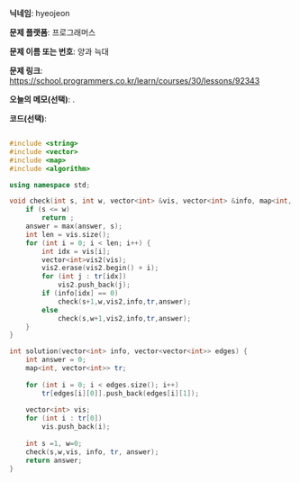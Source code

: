 **닉네임**: hyeojeon

**문제 플랫폼**: 프로그래머스

**문제 이름 또는 번호**: 양과 늑대

**문제 링크**: https://school.programmers.co.kr/learn/courses/30/lessons/92343

**오늘의 메모(선택)**: .

**코드(선택)**:

```cpp

#include <string>
#include <vector>
#include <map>
#include <algorithm>

using namespace std;

void check(int s, int w, vector<int> &vis, vector<int> &info, map<int, vector<int>> &tr, int &answer) {
    if (s <= w) 
        return ;
    answer = max(answer, s);
    int len = vis.size();
    for (int i = 0; i < len; i++) {
        int idx = vis[i];
        vector<int>vis2(vis);
        vis2.erase(vis2.begin() + i);
        for (int j : tr[idx])
            vis2.push_back(j);
        if (info[idx] == 0)
            check(s+1,w,vis2,info,tr,answer);
        else
            check(s,w+1,vis2,info,tr,answer);
    }
}

int solution(vector<int> info, vector<vector<int>> edges) {
    int answer = 0;
    map<int, vector<int>> tr;
    
    for (int i = 0; i < edges.size(); i++) 
        tr[edges[i][0]].push_back(edges[i][1]);
    
    vector<int> vis;
    for (int i : tr[0])
        vis.push_back(i);
    
    int s =1, w=0;
    check(s,w,vis, info, tr, answer);
    return answer;
}


```
